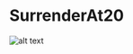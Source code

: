 # SurrenderAt20
![alt text](https://scontent-waw1-1.xx.fbcdn.net/v/t1.0-9/49291515_470188053511141_4864004382015881216_o.jpg)
